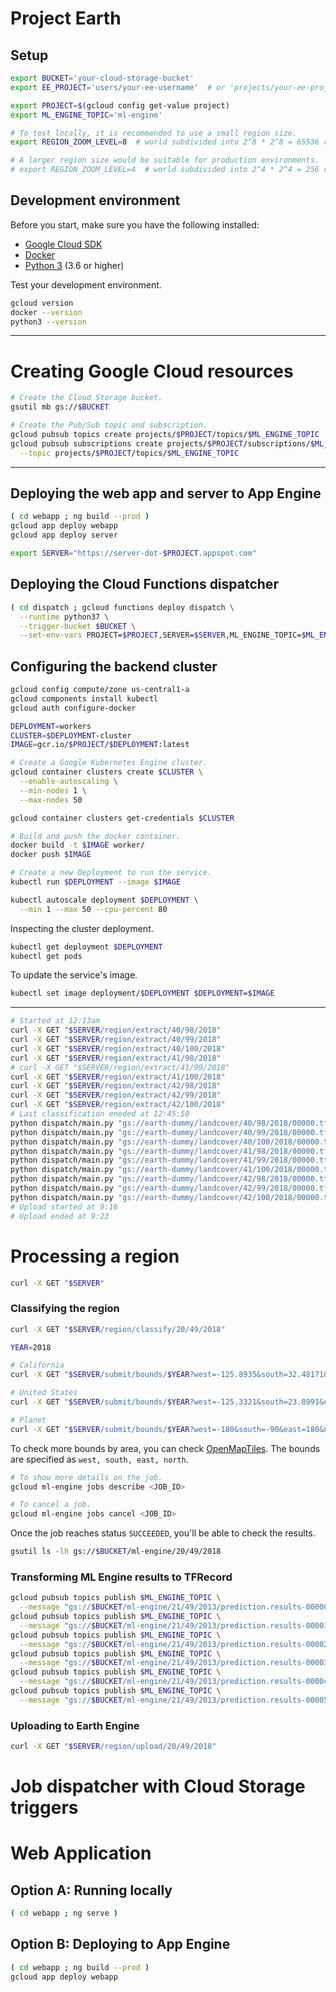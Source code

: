 # Project Earth

## Setup

```sh
export BUCKET='your-cloud-storage-bucket'
export EE_PROJECT='users/your-ee-username'  # or 'projects/your-ee-project'
```

```sh
export PROJECT=$(gcloud config get-value project)
export ML_ENGINE_TOPIC='ml-engine'
```

```sh
# To test locally, it is recommended to use a small region size.
export REGION_ZOOM_LEVEL=8  # world subdivided into 2^8 * 2^8 = 65536 regions (smaller)

# A larger region size would be suitable for production environments.
# export REGION_ZOOM_LEVEL=4  # world subdivided into 2^4 * 2^4 = 256 regions (larger)
```

## Development environment

Before you start, make sure you have the following installed:
* [Google Cloud SDK](https://cloud.google.com/sdk/install)
* [Docker](https://docs.docker.com/install/)
* [Python 3](https://www.python.org/downloads/) (3.6 or higher)

Test your development environment.

```sh
gcloud version
docker --version
python3 --version
```

---

# Creating Google Cloud resources

```sh
# Create the Cloud Storage bucket.
gsutil mb gs://$BUCKET

# Create the Pub/Sub topic and subscription.
gcloud pubsub topics create projects/$PROJECT/topics/$ML_ENGINE_TOPIC
gcloud pubsub subscriptions create projects/$PROJECT/subscriptions/$ML_ENGINE_TOPIC \
  --topic projects/$PROJECT/topics/$ML_ENGINE_TOPIC
```

---

## Deploying the web app and server to App Engine

```sh
( cd webapp ; ng build --prod )
gcloud app deploy webapp
gcloud app deploy server
```

```sh
export SERVER="https://server-dot-$PROJECT.appspot.com"
```

## Deploying the Cloud Functions dispatcher

```sh
( cd dispatch ; gcloud functions deploy dispatch \
  --runtime python37 \
  --trigger-bucket $BUCKET \
  --set-env-vars PROJECT=$PROJECT,SERVER=$SERVER,ML_ENGINE_TOPIC=$ML_ENGINE_TOPIC )
```

## Configuring the backend cluster

```sh
gcloud config compute/zone us-central1-a
gcloud components install kubectl
gcloud auth configure-docker

DEPLOYMENT=workers
CLUSTER=$DEPLOYMENT-cluster
IMAGE=gcr.io/$PROJECT/$DEPLOYMENT:latest

# Create a Google Kubernetes Engine cluster.
gcloud container clusters create $CLUSTER \
  --enable-autoscaling \
  --min-nodes 1 \
  --max-nodes 50

gcloud container clusters get-credentials $CLUSTER

# Build and push the docker container.
docker build -t $IMAGE worker/
docker push $IMAGE

# Create a new Deployment to run the service.
kubectl run $DEPLOYMENT --image $IMAGE

kubectl autoscale deployment $DEPLOYMENT \
  --min 1 --max 50 --cpu-percent 80
```

Inspecting the cluster deployment.
```sh
kubectl get deployment $DEPLOYMENT
kubectl get pods
```

To update the service's image.
```sh
kubectl set image deployment/$DEPLOYMENT $DEPLOYMENT=$IMAGE
```

---
```sh
# Started at 12:13am
curl -X GET "$SERVER/region/extract/40/98/2018"
curl -X GET "$SERVER/region/extract/40/99/2018"
curl -X GET "$SERVER/region/extract/40/100/2018"
curl -X GET "$SERVER/region/extract/41/98/2018"
# curl -X GET "$SERVER/region/extract/41/99/2018"
curl -X GET "$SERVER/region/extract/41/100/2018"
curl -X GET "$SERVER/region/extract/42/98/2018"
curl -X GET "$SERVER/region/extract/42/99/2018"
curl -X GET "$SERVER/region/extract/42/100/2018"
# Last classification eneded at 12:45:50
python dispatch/main.py "gs://earth-dummy/landcover/40/98/2018/00000.tfrecord"
python dispatch/main.py "gs://earth-dummy/landcover/40/99/2018/00000.tfrecord"
python dispatch/main.py "gs://earth-dummy/landcover/40/100/2018/00000.tfrecord"
python dispatch/main.py "gs://earth-dummy/landcover/41/98/2018/00000.tfrecord"
python dispatch/main.py "gs://earth-dummy/landcover/41/99/2018/00000.tfrecord"
python dispatch/main.py "gs://earth-dummy/landcover/41/100/2018/00000.tfrecord"
python dispatch/main.py "gs://earth-dummy/landcover/42/98/2018/00000.tfrecord"
python dispatch/main.py "gs://earth-dummy/landcover/42/99/2018/00000.tfrecord"
python dispatch/main.py "gs://earth-dummy/landcover/42/100/2018/00000.tfrecord"
# Upload started at 9:16
# Upload ended at 9:23
```

# Processing a region

```sh
curl -X GET "$SERVER"
```

### Classifying the region

```sh
curl -X GET "$SERVER/region/classify/20/49/2018"
```

```sh
YEAR=2018

# California
curl -X GET "$SERVER/submit/bounds/$YEAR?west=-125.8935&south=32.48171&east=-114.1291&north=42.01618"

# United States
curl -X GET "$SERVER/submit/bounds/$YEAR?west=-125.3321&south=23.8991&east=-65.7421&north=49.4325"

# Planet
curl -X GET "$SERVER/submit/bounds/$YEAR?west=-180&south=-90&east=180&north=90"
```

To check more bounds by area, you can check [OpenMapTiles](https://openmaptiles.com/downloads/planet/).
The bounds are specified as `west, south, east, north`.

```sh
# To show more details on the job.
gcloud ml-engine jobs describe <JOB_ID>

# To cancel a job.
gcloud ml-engine jobs cancel <JOB_ID>
```

Once the job reaches status `SUCCEEDED`, you'll be able to check the results.
```sh
gsutil ls -lh gs://$BUCKET/ml-engine/20/49/2018
```

### Transforming ML Engine results to TFRecord

```sh
gcloud pubsub topics publish $ML_ENGINE_TOPIC \
  --message "gs://$BUCKET/ml-engine/21/49/2013/prediction.results-00000-of-00006"
gcloud pubsub topics publish $ML_ENGINE_TOPIC \
  --message "gs://$BUCKET/ml-engine/21/49/2013/prediction.results-00001-of-00006"
gcloud pubsub topics publish $ML_ENGINE_TOPIC \
  --message "gs://$BUCKET/ml-engine/21/49/2013/prediction.results-00002-of-00006"
gcloud pubsub topics publish $ML_ENGINE_TOPIC \
  --message "gs://$BUCKET/ml-engine/21/49/2013/prediction.results-00003-of-00006"
gcloud pubsub topics publish $ML_ENGINE_TOPIC \
  --message "gs://$BUCKET/ml-engine/21/49/2013/prediction.results-00004-of-00006"
gcloud pubsub topics publish $ML_ENGINE_TOPIC \
  --message "gs://$BUCKET/ml-engine/21/49/2013/prediction.results-00005-of-00006"
```

### Uploading to Earth Engine

```sh
curl -X GET "$SERVER/region/upload/20/49/2018"
```

# Job dispatcher with Cloud Storage triggers

# Web Application

## Option A: Running locally

```sh
( cd webapp ; ng serve )
```

## Option B: Deploying to App Engine

```sh
( cd webapp ; ng build --prod )
gcloud app deploy webapp
```